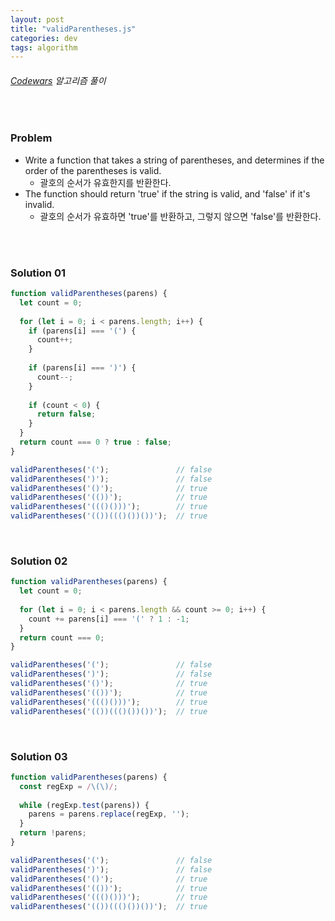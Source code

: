 ```yaml
---
layout: post
title: "validParentheses.js"
categories: dev
tags: algorithm
---
```


###### [Codewars](https://www.codewars.com) 알고리즘 풀이

<br>

### Problem

- Write a function that takes a string of parentheses, and determines if the order of the parentheses is valid.
  - 괄호의 순서가 유효한지를 반환한다.
- The function should return 'true' if the string is valid, and 'false' if it's invalid.
  - 괄호의 순서가 유효하면 'true'를 반환하고, 그렇지 않으면 'false'를 반환한다.

<br>

<br>

### Solution 01

```js
function validParentheses(parens) {
  let count = 0;
  
  for (let i = 0; i < parens.length; i++) {
    if (parens[i] === '(') {
      count++;
    }
    
    if (parens[i] === ')') {
      count--;
    }
    
    if (count < 0) {
      return false;
    }
  }
  return count === 0 ? true : false;
}

validParentheses('(');               // false
validParentheses(')');               // false
validParentheses('()');              // true
validParentheses('(())');            // true
validParentheses('((()()))');        // true
validParentheses('(())((()())())');  // true
```

<br>

### Solution 02

```js
function validParentheses(parens) {
  let count = 0;
  
  for (let i = 0; i < parens.length && count >= 0; i++) {
    count += parens[i] === '(' ? 1 : -1;
  }
  return count === 0;
}

validParentheses('(');               // false
validParentheses(')');               // false
validParentheses('()');              // true
validParentheses('(())');            // true
validParentheses('((()()))');        // true
validParentheses('(())((()())())');  // true
```

<br>

### Solution 03

```js
function validParentheses(parens) {
  const regExp = /\(\)/;
  
  while (regExp.test(parens)) {
    parens = parens.replace(regExp, '');
  }
  return !parens;
}

validParentheses('(');               // false
validParentheses(')');               // false
validParentheses('()');              // true
validParentheses('(())');            // true
validParentheses('((()()))');        // true
validParentheses('(())((()())())');  // true
```

<br>

<br>